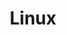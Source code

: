 ---
# linux.md
layout: collection
title: Linux  
collection: linux
permalink: /linux/
author_profile: true
sidebar_main: true
---